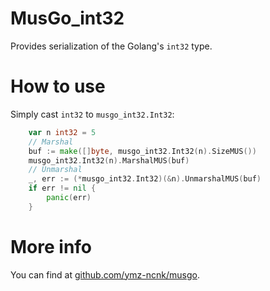 # MusGo_int32
Provides serialization of the Golang's `int32` type.

# How to use
Simply cast `int32` to `musgo_int32.Int32`:
```go
	var n int32 = 5
	// Marshal
	buf := make([]byte, musgo_int32.Int32(n).SizeMUS())
	musgo_int32.Int32(n).MarshalMUS(buf)
	// Unmarshal
	_, err := (*musgo_int32.Int32)(&n).UnmarshalMUS(buf)
	if err != nil {
		panic(err)
	}
```

# More info
You can find at [github.com/ymz-ncnk/musgo](https://github.com/ymz-ncnk/musgo).

